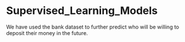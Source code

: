# Supervised_Learning_Models

We have used the bank dataset to further predict who will be willing to deposit their money in the future.
